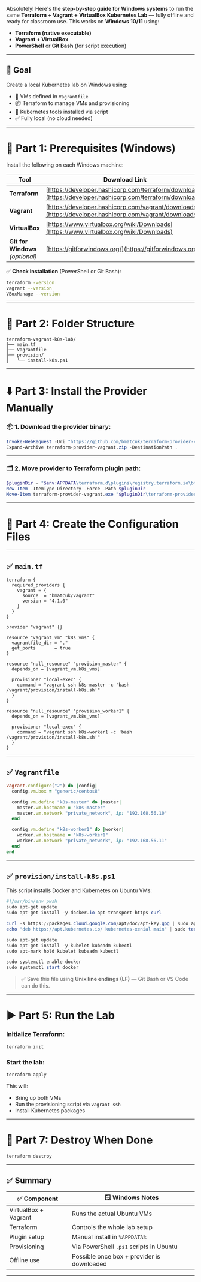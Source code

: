 Absolutely! Here's the **step-by-step guide for Windows systems** to run the same **Terraform + Vagrant + VirtualBox Kubernetes Lab** — fully offline and ready for classroom use. This works on **Windows 10/11** using:

* **Terraform (native executable)**
* **Vagrant + VirtualBox**
* **PowerShell** or **Git Bash** (for script execution)

---

## 🎯 **Goal**

Create a local Kubernetes lab on Windows using:

* 🧱 VMs defined in `Vagrantfile`
* 📦 Terraform to manage VMs and provisioning
* 🐳 Kubernetes tools installed via script
* ✅ Fully local (no cloud needed)

---

# 🧰 Part 1: Prerequisites (Windows)

Install the following on each Windows machine:

| Tool                             | Download Link                                                                                              |
| -------------------------------- | ---------------------------------------------------------------------------------------------------------- |
| **Terraform**                    | [https://developer.hashicorp.com/terraform/downloads](https://developer.hashicorp.com/terraform/downloads) |
| **Vagrant**                      | [https://developer.hashicorp.com/vagrant/downloads](https://developer.hashicorp.com/vagrant/downloads)     |
| **VirtualBox**                   | [https://www.virtualbox.org/wiki/Downloads](https://www.virtualbox.org/wiki/Downloads)                     |
| **Git for Windows** *(optional)* | [https://gitforwindows.org/](https://gitforwindows.org/)                                                   |

✅ **Check installation** (PowerShell or Git Bash):

```bash
terraform -version
vagrant --version
VBoxManage --version
```

---

# 📁 Part 2: Folder Structure

```
terraform-vagrant-k8s-lab/
├── main.tf
├── Vagrantfile
├── provision/
│   └── install-k8s.ps1
```

---

# ⬇️ Part 3: Install the Provider Manually

### 📦 1. Download the provider binary:

```powershell
Invoke-WebRequest -Uri "https://github.com/bmatcuk/terraform-provider-vagrant/releases/download/v4.1.0/terraform-provider-vagrant_4.1.0_windows_amd64.zip" -OutFile "terraform-provider-vagrant.zip"
Expand-Archive terraform-provider-vagrant.zip -DestinationPath .
```

---

### 🗂 2. Move provider to Terraform plugin path:

```powershell
$pluginDir = "$env:APPDATA\terraform.d\plugins\registry.terraform.io\bmatcuk\vagrant\4.1.0\windows_amd64"
New-Item -ItemType Directory -Force -Path $pluginDir
Move-Item terraform-provider-vagrant.exe "$pluginDir\terraform-provider-vagrant.exe"
```

---

# 📄 Part 4: Create the Configuration Files

---

## ✅ `main.tf`

```hcl
terraform {
  required_providers {
    vagrant = {
      source  = "bmatcuk/vagrant"
      version = "4.1.0"
    }
  }
}

provider "vagrant" {}

resource "vagrant_vm" "k8s_vms" {
  vagrantfile_dir = "."
  get_ports       = true
}

resource "null_resource" "provision_master" {
  depends_on = [vagrant_vm.k8s_vms]

  provisioner "local-exec" {
    command = "vagrant ssh k8s-master -c 'bash /vagrant/provision/install-k8s.sh'"
  }
}

resource "null_resource" "provision_worker1" {
  depends_on = [vagrant_vm.k8s_vms]

  provisioner "local-exec" {
    command = "vagrant ssh k8s-worker1 -c 'bash /vagrant/provision/install-k8s.sh'"
  }
}

```

---

## ✅ `Vagrantfile`

```ruby
Vagrant.configure("2") do |config|
  config.vm.box = "generic/centos8"

  config.vm.define "k8s-master" do |master|
    master.vm.hostname = "k8s-master"
    master.vm.network "private_network", ip: "192.168.56.10"
  end

  config.vm.define "k8s-worker1" do |worker|
    worker.vm.hostname = "k8s-worker1"
    worker.vm.network "private_network", ip: "192.168.56.11"
  end
end
```

---

## ✅ `provision/install-k8s.ps1`

This script installs Docker and Kubernetes on Ubuntu VMs:

```powershell
#!/usr/bin/env pwsh
sudo apt-get update
sudo apt-get install -y docker.io apt-transport-https curl

curl -s https://packages.cloud.google.com/apt/doc/apt-key.gpg | sudo apt-key add -
echo "deb https://apt.kubernetes.io/ kubernetes-xenial main" | sudo tee /etc/apt/sources.list.d/kubernetes.list

sudo apt-get update
sudo apt-get install -y kubelet kubeadm kubectl
sudo apt-mark hold kubelet kubeadm kubectl

sudo systemctl enable docker
sudo systemctl start docker
```

> ✅ Save this file using **Unix line endings (LF)** — Git Bash or VS Code can do this.

---

# ▶️ Part 5: Run the Lab

### Initialize Terraform:

```bash
terraform init
```

### Start the lab:

```bash
terraform apply
```

This will:

* Bring up both VMs
* Run the provisioning script via `vagrant ssh`
* Install Kubernetes packages

---


# 🧹 Part 7: Destroy When Done

```bash
terraform destroy
```
---

## ✅ Summary

| ✅ Component          | 🪟 Windows Notes                           |
| -------------------- | ------------------------------------------ |
| VirtualBox + Vagrant | Runs the actual Ubuntu VMs                 |
| Terraform            | Controls the whole lab setup               |
| Plugin setup         | Manual install in `%APPDATA%`              |
| Provisioning         | Via PowerShell `.ps1` scripts in Ubuntu    |
| Offline use          | Possible once box + provider is downloaded |

---


